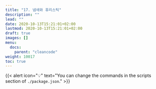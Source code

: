 ```yaml
---
title: "17. 냄새와 휴리스틱"
description: ""
lead: ""
date: 2020-10-13T15:21:01+02:00
lastmod: 2020-10-13T15:21:01+02:00
draft: true
images: []
menu:
  docs:
    parent: "cleancode"
weight: 10017
toc: true
---
```


{{< alert icon="💡" text="You can change the commands in the scripts section of `./package.json`." >}}
